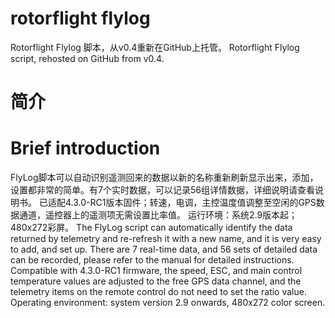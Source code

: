 # rotorflight flylog
Rotorflight Flylog 脚本，从v0.4重新在GitHub上托管。
Rotorflight Flylog script, rehosted on GitHub from v0.4.
# 简介
# Brief introduction
FlyLog脚本可以自动识别遥测回来的数据以新的名称重新刷新显示出来，添加，设置都非常的简单。有7个实时数据，可以记录56组详情数据，详细说明请查看说明书。
已适配4.3.0-RC1版本固件；转速，电调，主控温度值调整至空闲的GPS数据通道，遥控器上的遥测项无需设置比率值。
运行环境：系统2.9版本起；480x272彩屏。
The FlyLog script can automatically identify the data returned by telemetry and re-refresh it with a new name, and it is very easy to add, and set up. There are 7 real-time data, and 56 sets of detailed data can be recorded, please refer to the manual for detailed instructions.
Compatible with 4.3.0-RC1 firmware, the speed, ESC, and main control temperature values are adjusted to the free GPS data channel, and the telemetry items on the remote control do not need to set the ratio value.
Operating environment: system version 2.9 onwards, 480x272 color screen.
